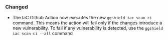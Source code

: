 ### Changed

- The IaC Github Action now executes the new `ggshield iac scan ci` command. This means the action will fail only if the changes introduce a new vulnerability. To fail if any vulnerability is detected, use the `ggshield iac scan ci --all` command
